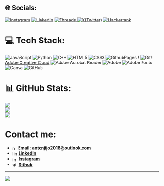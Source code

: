 
## 🌐 Socials:

[![Instagram](https://img.shields.io/badge/Instagram-%23E4405F.svg?logo=Instagram&logoColor=white)](https://instagram.com/_.celestial_spirit._) [![LinkedIn](https://img.shields.io/badge/LinkedIn-%230077B5.svg?logo=linkedin&logoColor=white)](https://www.linkedin.com/in/anton-j-678b302b5?utm_source=share&utm_campaign=share_via&utm_content=profile&utm_medium=android_app)
[![Threads](https://img.shields.io/badge/Threads-000000?style=flat&logo=Threads&link=https://www.threads.net/@_.celestial_spirit._?invite=2) ](https://www.threads.net/@_.celestial_spirit._?invite=2) [![X(Twitter) ](https://img.shields.io/badge/X-black.svg?logo=X&logoColor=white)](https://x.com/Anton_jijo)
[![Hackerrank ](https://img.shields.io/badge/Hackerrank-0A0A0A?logo=Hackerrank&link=https://www.hackerrank.com/profile/antonjijo2018)](https://www.hackerrank.com/profile/antonjijo2018)


# 💻 Tech Stack:
![JavaScript](https://img.shields.io/badge/JavaScript-F7DF1E?style=for-the-badge&logo=javascript&logoColor=black&textColor=white)
![Python](https://img.shields.io/badge/python-3670A0?style=for-the-badge&logo=python&logoColor=ffdd54)
![C++](https://img.shields.io/badge/c++-%2300599C.svg?style=for-the-badge&logo=c%2B%2B&logoColor=white) ![HTML5](https://img.shields.io/badge/html5-%23E34F26.svg?style=for-the-badge&logo=html5&logoColor=white) ![CSS3](https://img.shields.io/badge/css3-%231572B6.svg?style=for-the-badge&logo=css3&logoColor=white)   ![GithubPages](https://img.shields.io/badge/github%20pages-121013?style=for-the-badge&logo=github&logoColor=white) !
![Git](https://img.shields.io/badge/git-%23F05033.svg?style=for-the-badge&logo=git&logoColor=white)! [Adobe Creative Cloud](https://img.shields.io/badge/Adobe%20Creative%20Cloud-DA1F26.svg?style=for-the-badge&logo=Adobe%20Creative%20Cloud&logoColor=white) ![Adobe Acrobat Reader](https://img.shields.io/badge/Adobe%20Acrobat%20Reader-EC1C24.svg?style=for-the-badge&logo=Adobe%20Acrobat%20Reader&logoColor=white) ![Adobe](https://img.shields.io/badge/adobe-%23FF0000.svg?style=for-the-badge&logo=adobe&logoColor=white) ![Adobe Fonts](https://img.shields.io/badge/Adobe%20Fonts-000B1D.svg?style=for-the-badge&logo=Adobe%20Fonts&logoColor=white) ![Canva](https://img.shields.io/badge/Canva-%2300C4CC.svg?style=for-the-badge&logo=Canva&logoColor=white) ![GitHub](https://img.shields.io/badge/github-%23121011.svg?style=for-the-badge&logo=github&logoColor=white) 
# 📊 GitHub Stats:
![](https://github-readme-stats.vercel.app/api?username=antonjijo&theme=dark&hide_border=false&include_all_commits=false&count_private=false)<br/>
![](https://github-readme-streak-stats.herokuapp.com/?user=antonjijo&theme=dark&hide_border=false)<br/>
![](https://github-readme-stats.vercel.app/api/top-langs/?username=antonjijo&theme=dark&hide_border=false&include_all_commits=false&count_private=false&layout=compact)
# Contact me:

- <img align=center width="15" height="15" src="https://img.icons8.com/material-rounded/FFFFFF/new-post.png" alt="new-post"/> **Email:** **antonjijo2018@outlook.com**
- <img align=center width="16" height="16" src="https://img.icons8.com/color/48/linkedin.png" alt="linkedin"/> <a href=https://www.linkedin.com/in/anton-j-678b302b5/ >**LinkedIn**</a>
- <img align=center width="16" height="16" src="https://img.icons8.com/fluency/48/instagram-new.png" alt="instagram-new"/> <a href=https://instagram.com/_.celestial_spirit._>**Instagram**</a>
- <img align=top width="16" height="16" src="https://img.icons8.com/sf-black/FFFFFF/github.png" alt="github"/> <a href=https://github.com/antonjijo>**Github**</a>
---
[![](https://visitcount.itsvg.in/api?id=antonjijo&icon=4&color=3)](https://visitcount.itsvg.in)

